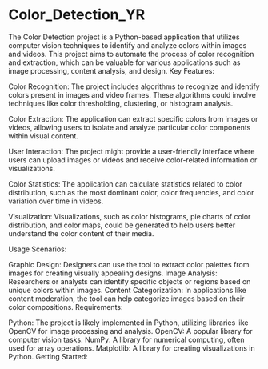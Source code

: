 # Color_Detection_YR
The Color Detection project is a Python-based application that utilizes computer vision techniques to identify and analyze colors within images and videos. This project aims to automate the process of color recognition and extraction, which can be valuable for various applications such as image processing, content analysis, and design.
Key Features:

Color Recognition: The project includes algorithms to recognize and identify colors present in images and video frames. These algorithms could involve techniques like color thresholding, clustering, or histogram analysis.

Color Extraction: The application can extract specific colors from images or videos, allowing users to isolate and analyze particular color components within visual content.

User Interaction: The project might provide a user-friendly interface where users can upload images or videos and receive color-related information or visualizations.

Color Statistics: The application can calculate statistics related to color distribution, such as the most dominant color, color frequencies, and color variation over time in videos.

Visualization: Visualizations, such as color histograms, pie charts of color distribution, and color maps, could be generated to help users better understand the color content of their media.

Usage Scenarios:

Graphic Design: Designers can use the tool to extract color palettes from images for creating visually appealing designs.
Image Analysis: Researchers or analysts can identify specific objects or regions based on unique colors within images.
Content Categorization: In applications like content moderation, the tool can help categorize images based on their color compositions.
Requirements:

Python: The project is likely implemented in Python, utilizing libraries like OpenCV for image processing and analysis.
OpenCV: A popular library for computer vision tasks.
NumPy: A library for numerical computing, often used for array operations.
Matplotlib: A library for creating visualizations in Python.
Getting Started:
